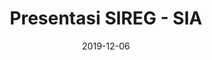 ---
title:  "Presentasi SIREG - SIA"
date:   2019-12-06
slide_url: https://docs.google.com/presentation/d/1DywOmF2wA1rmbiF-jwjwErYd8R_etZNWAnJly2mCBCg/edit?usp=sharing
description: Presentasi SIREG - SIA
---